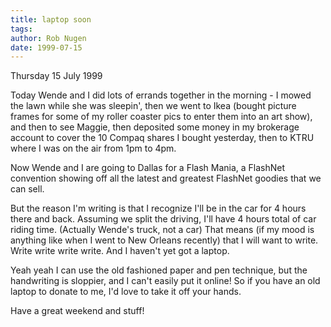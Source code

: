 ```yaml
---
title: laptop soon
tags: 
author: Rob Nugen
date: 1999-07-15
---
```


<p class=date>Thursday 15 July 1999</p>

<p>Today Wende and I did lots of errands together in the morning - I mowed the lawn while she was sleepin', then we went to Ikea (bought picture frames for some of my roller coaster pics to enter them into an art show), and then to see Maggie, then deposited some money in my brokerage account to cover the 10 Compaq shares I bought yesterday, then to KTRU where I was on the air from 1pm to 4pm.

<p>Now Wende and I are going to Dallas for a Flash Mania, a FlashNet convention showing off all the latest and greatest FlashNet goodies that we can sell.

<p>But the reason I'm writing is that I recognize I'll be in the car for 4 hours there and back.  Assuming we split the driving, I'll have 4 hours total of car riding time.  (Actually Wende's truck, not a car)  That means (if my mood is anything like when I went to New Orleans recently) that I will want to write.  Write write write write.  And I haven't yet got a laptop.

<p>Yeah yeah I can use the old fashioned paper and pen technique, but the handwriting is sloppier, and I can't easily put it online!  So if you have an old laptop to donate to me, I'd love to take it off your hands.

<p>Have a great weekend and stuff!
